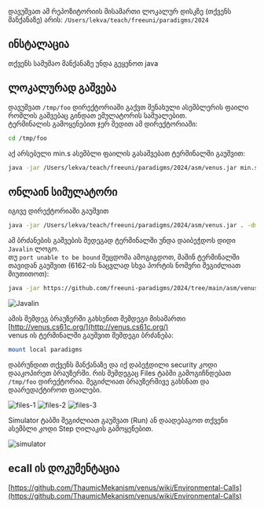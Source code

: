 დავუშვათ ამ რეპოზიტორიის მისამართი ლოკალურ დისკზე (თქვენს მანქანაზე) არის: `/Users/lekva/teach/freeuni/paradigms/2024`

## ინსტალაცია
თქვენს სამუშაო მანქანაზე უნდა გეყენოთ java

## ლოკალურად გაშვება
დავუშვათ `/tmp/foo` დირექტორიაში გაქვთ შენახული ასემბლერის ფაილი რომლის გაშვებაც გინდათ ემულატორის საშუალებით.  
ტერმინალის გამოყენებით ჯერ შედით ამ დირექტორიაში:
```sh
cd /tmp/foo
```
აქ არსებული min.s ასემბლი ფაილის გასაშვებათ ტერმინალში გაუშვით:
```sh
java -jar /Users/lekva/teach/freeuni/paradigms/2024/asm/venus.jar min.s
```

## ონლაინ სიმულატორი
იგივე დირექტორიაში გაუშვით
```sh
java -jar /Users/lekva/teach/freeuni/paradigms/2024/asm/venus.jar . -dm
```

ამ ბრძანების გაშვების შედეგად ტერმინალში უნდა დაიბეჭდოს დიდი `Javalin` ლოგო.  
თუ `port unable to be bound` შეცდომა ამოგიგდოთ, მაშინ ტერმინალში თავიდან გაუშვით (6162-ის ნაცვლად სხვა პორტის ნომერი შეგიძლიათ მიუთითოთ):
```sh
java -jar https://github.com/freeuni-paradigms/2024/tree/main/asm/venus.jar . -dm --port 6162
```

![Javalin](https://github.com/freeuni-paradigms/2024/raw/main/asm/01.png)

ამის შემდეგ ბრაუზერში გახსენით შემდეგი მისამართი [http://venus.cs61c.org/](http://venus.cs61c.org/)  
venus ის ტერმინალში გაუშვით შემდეგი ბრძანება:
```sh
mount local paradigms
```

დაბრუნდით თქვენს მანქანაზე და იქ დაბეჭდილი security კოდი დააკოპირეთ ბრაუზერში. რის შემდეგაც Files ტაბში გამოგიჩნდებათ `/tmp/foo` დირექტორია. შეგიძლიათ ბრაუზერშივე გახსნათ და დაარედაქტიროთ ფაილები.  

![files-1](https://github.com/freeuni-paradigms/2024/raw/main/asm/02.png)
![files-2](https://github.com/freeuni-paradigms/2024/raw/main/asm/03.png)
![files-3](https://github.com/freeuni-paradigms/2024/raw/main/asm/04.png)

Simulator ტაბში შეგიძლიათ გაუშვათ (Run) ან დაადებაგოთ თქვენი ასემბლი კოდი Step ღილაკის გამოყენებით.

![simulator](https://github.com/freeuni-paradigms/2024/raw/main/asm/05.png)


## ecall ის დოკუმენტაცია
[https://github.com/ThaumicMekanism/venus/wiki/Environmental-Calls](https://github.com/ThaumicMekanism/venus/wiki/Environmental-Calls)
